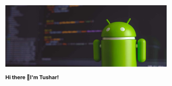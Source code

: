 <img align="center" src="https://raw.githubusercontent.com/TusharB4321/TusharB4321/main/banner.jpg"/>

### Hi there 👋I'm Tushar!


